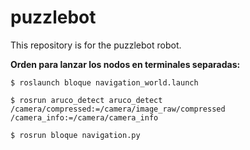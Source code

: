 # puzzlebot

This repository is for the puzzlebot robot.

**Orden para lanzar los nodos en terminales separadas:**

```
$ roslaunch bloque navigation_world.launch 
```

```
$ rosrun aruco_detect aruco_detect /camera/compressed:=/camera/image_raw/compressed /camera_info:=/camera/camera_info
```
```
$ rosrun bloque navigation.py
```


